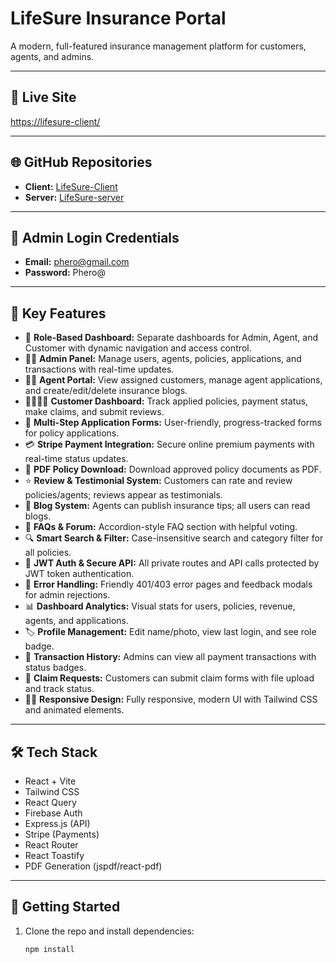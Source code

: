 # LifeSure Insurance Portal

A modern, full-featured insurance management platform for customers, agents, and admins.

---

## 🚀 Live Site

[https://lifesure-client/](https://lifesure-c296f.web.app/)

---

## 🌐 GitHub Repositories

- **Client:** [LifeSure-Client](https://github.com/Programming-Hero-Web-Course4/b11a12-client-side-WRATHexe)
- **Server:** [LifeSure-server](https://github.com/Programming-Hero-Web-Course4/b11a12-server-side-WRATHexe)

---

## 👤 Admin Login Credentials

- **Email:** phero@gmail.com
- **Password:** Phero@

---

## 🌟 Key Features

- 🔐 **Role-Based Dashboard:** Separate dashboards for Admin, Agent, and Customer with dynamic navigation and access control.
- 👨‍💼 **Admin Panel:** Manage users, agents, policies, applications, and transactions with real-time updates.
- 🧑‍💼 **Agent Portal:** View assigned customers, manage agent applications, and create/edit/delete insurance blogs.
- 👨‍👩‍👧‍👦 **Customer Dashboard:** Track applied policies, payment status, make claims, and submit reviews.
- 📝 **Multi-Step Application Forms:** User-friendly, progress-tracked forms for policy applications.
- 💳 **Stripe Payment Integration:** Secure online premium payments with real-time status updates.
- 📄 **PDF Policy Download:** Download approved policy documents as PDF.
- ⭐ **Review & Testimonial System:** Customers can rate and review policies/agents; reviews appear as testimonials.
- 📰 **Blog System:** Agents can publish insurance tips; all users can read blogs.
- 🧐 **FAQs & Forum:** Accordion-style FAQ section with helpful voting.
- 🔍 **Smart Search & Filter:** Case-insensitive search and category filter for all policies.
- 🔐 **JWT Auth & Secure API:** All private routes and API calls protected by JWT token authentication.
- 🚫 **Error Handling:** Friendly 401/403 error pages and feedback modals for admin rejections.
- 📊 **Dashboard Analytics:** Visual stats for users, policies, revenue, agents, and applications.
- 🏷️ **Profile Management:** Edit name/photo, view last login, and see role badge.
- 🏦 **Transaction History:** Admins can view all payment transactions with status badges.
- 🧾 **Claim Requests:** Customers can submit claim forms with file upload and track status.
- 🧑‍💻 **Responsive Design:** Fully responsive, modern UI with Tailwind CSS and animated elements.

---

## 🛠️ Tech Stack

- React + Vite
- Tailwind CSS
- React Query
- Firebase Auth
- Express.js (API)
- Stripe (Payments)
- React Router
- React Toastify
- PDF Generation (jspdf/react-pdf)

---

## 📝 Getting Started

1. Clone the repo and install dependencies:
   ```bash
   npm install
   ```
